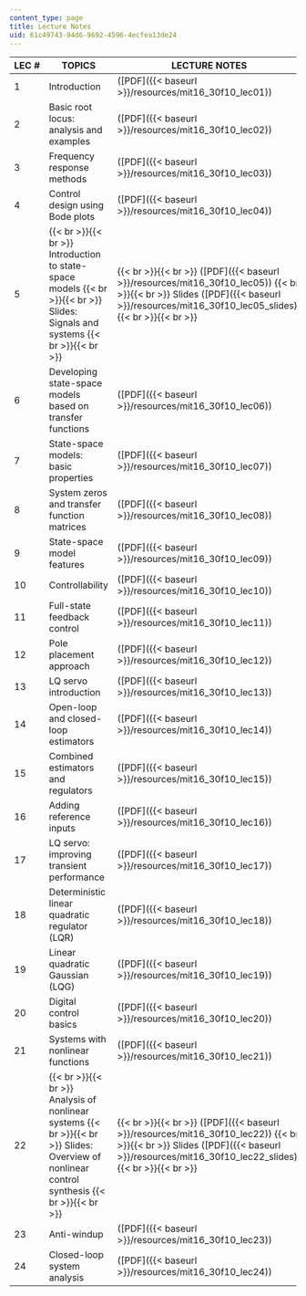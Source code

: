 ```yaml
---
content_type: page
title: Lecture Notes
uid: 61c49743-94d6-9692-4596-4ecfea13de24
---
```


| LEC # | TOPICS | LECTURE NOTES |
| --- | --- | --- |
| 1 | Introduction | ([PDF]({{< baseurl >}}/resources/mit16_30f10_lec01)) |
| 2 | Basic root locus: analysis and examples | ([PDF]({{< baseurl >}}/resources/mit16_30f10_lec02)) |
| 3 | Frequency response methods | ([PDF]({{< baseurl >}}/resources/mit16_30f10_lec03)) |
| 4 | Control design using Bode plots | ([PDF]({{< baseurl >}}/resources/mit16_30f10_lec04)) |
| 5 |  {{< br >}}{{< br >}} Introduction to state-space models {{< br >}}{{< br >}} Slides: Signals and systems {{< br >}}{{< br >}}  |  {{< br >}}{{< br >}} ([PDF]({{< baseurl >}}/resources/mit16_30f10_lec05)) {{< br >}}{{< br >}} Slides ([PDF]({{< baseurl >}}/resources/mit16_30f10_lec05_slides)) {{< br >}}{{< br >}}  |
| 6 | Developing state-space models based on transfer functions | ([PDF]({{< baseurl >}}/resources/mit16_30f10_lec06)) |
| 7 | State-space models: basic properties | ([PDF]({{< baseurl >}}/resources/mit16_30f10_lec07)) |
| 8 | System zeros and transfer function matrices | ([PDF]({{< baseurl >}}/resources/mit16_30f10_lec08)) |
| 9 | State-space model features | ([PDF]({{< baseurl >}}/resources/mit16_30f10_lec09)) |
| 10 | Controllability | ([PDF]({{< baseurl >}}/resources/mit16_30f10_lec10)) |
| 11 | Full-state feedback control | ([PDF]({{< baseurl >}}/resources/mit16_30f10_lec11)) |
| 12 | Pole placement approach | ([PDF]({{< baseurl >}}/resources/mit16_30f10_lec12)) |
| 13 | LQ servo introduction | ([PDF]({{< baseurl >}}/resources/mit16_30f10_lec13)) |
| 14 | Open-loop and closed-loop estimators | ([PDF]({{< baseurl >}}/resources/mit16_30f10_lec14)) |
| 15 | Combined estimators and regulators | ([PDF]({{< baseurl >}}/resources/mit16_30f10_lec15)) |
| 16 | Adding reference inputs | ([PDF]({{< baseurl >}}/resources/mit16_30f10_lec16)) |
| 17 | LQ servo: improving transient performance | ([PDF]({{< baseurl >}}/resources/mit16_30f10_lec17)) |
| 18 | Deterministic linear quadratic regulator (LQR) | ([PDF]({{< baseurl >}}/resources/mit16_30f10_lec18)) |
| 19 | Linear quadratic Gaussian (LQG) | ([PDF]({{< baseurl >}}/resources/mit16_30f10_lec19)) |
| 20 | Digital control basics | ([PDF]({{< baseurl >}}/resources/mit16_30f10_lec20)) |
| 21 | Systems with nonlinear functions | ([PDF]({{< baseurl >}}/resources/mit16_30f10_lec21)) |
| 22 |  {{< br >}}{{< br >}} Analysis of nonlinear systems {{< br >}}{{< br >}} Slides: Overview of nonlinear control synthesis {{< br >}}{{< br >}}  |  {{< br >}}{{< br >}} ([PDF]({{< baseurl >}}/resources/mit16_30f10_lec22)) {{< br >}}{{< br >}} Slides ([PDF]({{< baseurl >}}/resources/mit16_30f10_lec22_slides)) {{< br >}}{{< br >}}  |
| 23 | Anti-windup | ([PDF]({{< baseurl >}}/resources/mit16_30f10_lec23)) |
| 24 | Closed-loop system analysis | ([PDF]({{< baseurl >}}/resources/mit16_30f10_lec24))